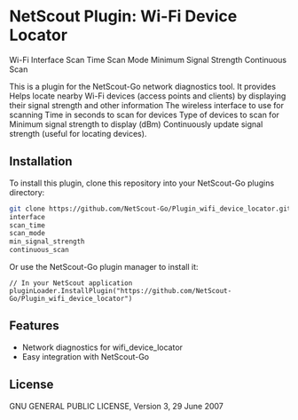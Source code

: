 # NetScout Plugin: Wi-Fi Device Locator
Wi-Fi Interface
Scan Time
Scan Mode
Minimum Signal Strength
Continuous Scan

This is a plugin for the NetScout-Go network diagnostics tool. It provides Helps locate nearby Wi-Fi devices (access points and clients) by displaying their signal strength and other information
The wireless interface to use for scanning
Time in seconds to scan for devices
Type of devices to scan for
Minimum signal strength to display (dBm)
Continuously update signal strength (useful for locating devices).

## Installation

To install this plugin, clone this repository into your NetScout-Go plugins directory:

```bash
git clone https://github.com/NetScout-Go/Plugin_wifi_device_locator.git ~/.netscout/plugins/wifi_device_locator
interface
scan_time
scan_mode
min_signal_strength
continuous_scan
```

Or use the NetScout-Go plugin manager to install it:

```
// In your NetScout application
pluginLoader.InstallPlugin("https://github.com/NetScout-Go/Plugin_wifi_device_locator")
```

## Features

- Network diagnostics for wifi_device_locator
- Easy integration with NetScout-Go

## License

GNU GENERAL PUBLIC LICENSE, Version 3, 29 June 2007
